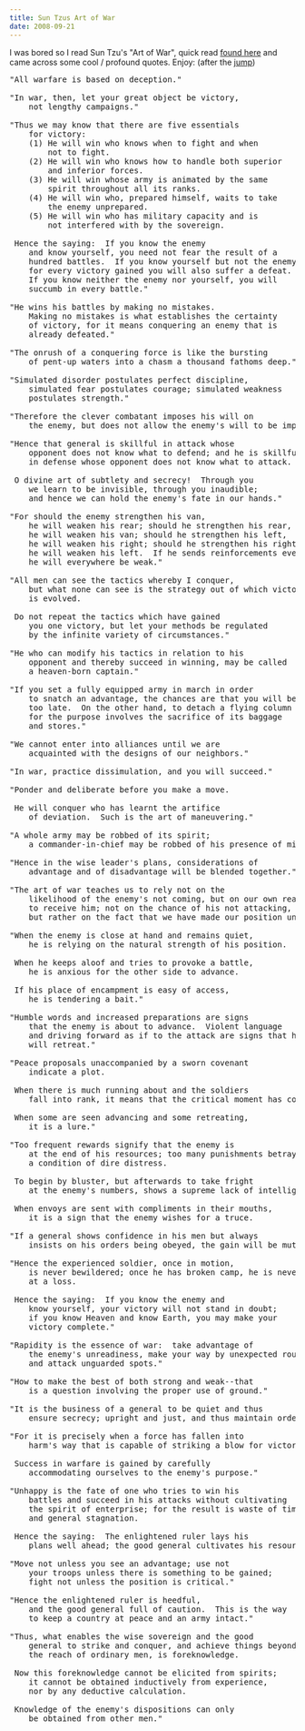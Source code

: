 ```yaml
---
title: Sun Tzus Art of War
date: 2008-09-21
---
```


I was bored so I read Sun Tzu's "Art of War", quick read <a href="http://www.chinapage.com/sunzi-e.html">found here</a> and came across some cool / profound quotes. Enjoy: (after the <a href="http://mohammed.morsi.org/blog/?q=node/243">jump</a>)

<pre>
"All warfare is based on deception."

"In war, then, let your great object be victory,
    not lengthy campaigns."

"Thus we may know that there are five essentials
    for victory:
    (1) He will win who knows when to fight and when
        not to fight.
    (2) He will win who knows how to handle both superior
        and inferior forces.
    (3) He will win whose army is animated by the same
        spirit throughout all its ranks.
    (4) He will win who, prepared himself, waits to take
        the enemy unprepared.
    (5) He will win who has military capacity and is
        not interfered with by the sovereign.

 Hence the saying:  If you know the enemy
    and know yourself, you need not fear the result of a
    hundred battles.  If you know yourself but not the enemy,
    for every victory gained you will also suffer a defeat. 
    If you know neither the enemy nor yourself, you will
    succumb in every battle."

"He wins his battles by making no mistakes. 
    Making no mistakes is what establishes the certainty
    of victory, for it means conquering an enemy that is
    already defeated."

"The onrush of a conquering force is like the bursting
    of pent-up waters into a chasm a thousand fathoms deep."

"Simulated disorder postulates perfect discipline,
    simulated fear postulates courage; simulated weakness
    postulates strength."

"Therefore the clever combatant imposes his will on
    the enemy, but does not allow the enemy's will to be imposed on him."

"Hence that general is skillful in attack whose
    opponent does not know what to defend; and he is skillful
    in defense whose opponent does not know what to attack.

 O divine art of subtlety and secrecy!  Through you
    we learn to be invisible, through you inaudible;
    and hence we can hold the enemy's fate in our hands."

"For should the enemy strengthen his van,
    he will weaken his rear; should he strengthen his rear,
    he will weaken his van; should he strengthen his left,
    he will weaken his right; should he strengthen his right,
    he will weaken his left.  If he sends reinforcements everywhere,
    he will everywhere be weak."

"All men can see the tactics whereby I conquer,
    but what none can see is the strategy out of which victory
    is evolved.

 Do not repeat the tactics which have gained
    you one victory, but let your methods be regulated
    by the infinite variety of circumstances."

"He who can modify his tactics in relation to his
    opponent and thereby succeed in winning, may be called
    a heaven-born captain."

"If you set a fully equipped army in march in order
    to snatch an advantage, the chances are that you will be
    too late.  On the other hand, to detach a flying column
    for the purpose involves the sacrifice of its baggage
    and stores."

"We cannot enter into alliances until we are
    acquainted with the designs of our neighbors."

"In war, practice dissimulation, and you will succeed."

"Ponder and deliberate before you make a move.

 He will conquer who has learnt the artifice
    of deviation.  Such is the art of maneuvering."

"A whole army may be robbed of its spirit;
    a commander-in-chief may be robbed of his presence of mind."

"Hence in the wise leader's plans, considerations of
    advantage and of disadvantage will be blended together."

"The art of war teaches us to rely not on the
    likelihood of the enemy's not coming, but on our own readiness
    to receive him; not on the chance of his not attacking,
    but rather on the fact that we have made our position unassailable."

"When the enemy is close at hand and remains quiet,
    he is relying on the natural strength of his position.

 When he keeps aloof and tries to provoke a battle,
    he is anxious for the other side to advance.

 If his place of encampment is easy of access,
    he is tendering a bait."

"Humble words and increased preparations are signs
    that the enemy is about to advance.  Violent language
    and driving forward as if to the attack are signs that he
    will retreat."

"Peace proposals unaccompanied by a sworn covenant
    indicate a plot.

 When there is much running about and the soldiers
    fall into rank, it means that the critical moment has come.
 
 When some are seen advancing and some retreating,
    it is a lure."

"Too frequent rewards signify that the enemy is
    at the end of his resources; too many punishments betray
    a condition of dire distress.

 To begin by bluster, but afterwards to take fright
    at the enemy's numbers, shows a supreme lack of intelligence.

 When envoys are sent with compliments in their mouths,
    it is a sign that the enemy wishes for a truce.

"If a general shows confidence in his men but always
    insists on his orders being obeyed, the gain will be mutual."

"Hence the experienced soldier, once in motion,
    is never bewildered; once he has broken camp, he is never
    at a loss.

 Hence the saying:  If you know the enemy and
    know yourself, your victory will not stand in doubt;
    if you know Heaven and know Earth, you may make your
    victory complete."

"Rapidity is the essence of war:  take advantage of
    the enemy's unreadiness, make your way by unexpected routes,
    and attack unguarded spots."

"How to make the best of both strong and weak--that
    is a question involving the proper use of ground."

"It is the business of a general to be quiet and thus
    ensure secrecy; upright and just, and thus maintain order."

"For it is precisely when a force has fallen into
    harm's way that is capable of striking a blow for victory.

 Success in warfare is gained by carefully
    accommodating ourselves to the enemy's purpose."

"Unhappy is the fate of one who tries to win his
    battles and succeed in his attacks without cultivating
    the spirit of enterprise; for the result is waste of time
    and general stagnation.

 Hence the saying:  The enlightened ruler lays his
    plans well ahead; the good general cultivates his resources."

"Move not unless you see an advantage; use not
    your troops unless there is something to be gained;
    fight not unless the position is critical."

"Hence the enlightened ruler is heedful,
    and the good general full of caution.  This is the way
    to keep a country at peace and an army intact."

"Thus, what enables the wise sovereign and the good
    general to strike and conquer, and achieve things beyond
    the reach of ordinary men, is foreknowledge.

 Now this foreknowledge cannot be elicited from spirits;
    it cannot be obtained inductively from experience,
    nor by any deductive calculation.

 Knowledge of the enemy's dispositions can only
    be obtained from other men."

</pre>
